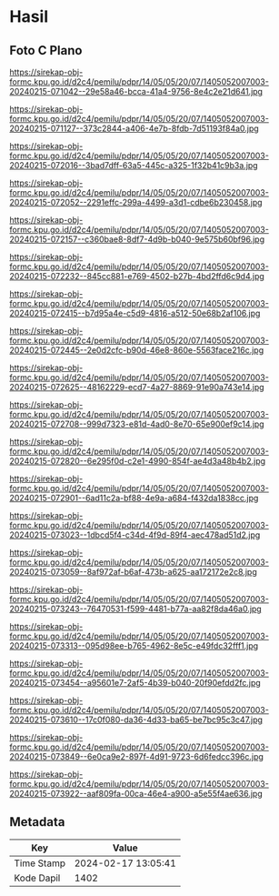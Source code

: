 # Hasil

## Foto C Plano

https://sirekap-obj-formc.kpu.go.id/d2c4/pemilu/pdpr/14/05/05/20/07/1405052007003-20240215-071042--29e58a46-bcca-41a4-9756-8e4c2e21d641.jpg

https://sirekap-obj-formc.kpu.go.id/d2c4/pemilu/pdpr/14/05/05/20/07/1405052007003-20240215-071127--373c2844-a406-4e7b-8fdb-7d51193f84a0.jpg

https://sirekap-obj-formc.kpu.go.id/d2c4/pemilu/pdpr/14/05/05/20/07/1405052007003-20240215-072016--3bad7dff-63a5-445c-a325-1f32b41c9b3a.jpg

https://sirekap-obj-formc.kpu.go.id/d2c4/pemilu/pdpr/14/05/05/20/07/1405052007003-20240215-072052--2291effc-299a-4499-a3d1-cdbe6b230458.jpg

https://sirekap-obj-formc.kpu.go.id/d2c4/pemilu/pdpr/14/05/05/20/07/1405052007003-20240215-072157--c360bae8-8df7-4d9b-b040-9e575b60bf96.jpg

https://sirekap-obj-formc.kpu.go.id/d2c4/pemilu/pdpr/14/05/05/20/07/1405052007003-20240215-072232--845cc881-e769-4502-b27b-4bd2ffd6c9d4.jpg

https://sirekap-obj-formc.kpu.go.id/d2c4/pemilu/pdpr/14/05/05/20/07/1405052007003-20240215-072415--b7d95a4e-c5d9-4816-a512-50e68b2af106.jpg

https://sirekap-obj-formc.kpu.go.id/d2c4/pemilu/pdpr/14/05/05/20/07/1405052007003-20240215-072445--2e0d2cfc-b90d-46e8-860e-5563face216c.jpg

https://sirekap-obj-formc.kpu.go.id/d2c4/pemilu/pdpr/14/05/05/20/07/1405052007003-20240215-072625--48162229-ecd7-4a27-8869-91e90a743e14.jpg

https://sirekap-obj-formc.kpu.go.id/d2c4/pemilu/pdpr/14/05/05/20/07/1405052007003-20240215-072708--999d7323-e81d-4ad0-8e70-65e900ef9c14.jpg

https://sirekap-obj-formc.kpu.go.id/d2c4/pemilu/pdpr/14/05/05/20/07/1405052007003-20240215-072820--6e295f0d-c2e1-4990-854f-ae4d3a48b4b2.jpg

https://sirekap-obj-formc.kpu.go.id/d2c4/pemilu/pdpr/14/05/05/20/07/1405052007003-20240215-072901--6ad11c2a-bf88-4e9a-a684-f432da1838cc.jpg

https://sirekap-obj-formc.kpu.go.id/d2c4/pemilu/pdpr/14/05/05/20/07/1405052007003-20240215-073023--1dbcd5f4-c34d-4f9d-89f4-aec478ad51d2.jpg

https://sirekap-obj-formc.kpu.go.id/d2c4/pemilu/pdpr/14/05/05/20/07/1405052007003-20240215-073059--8af972af-b6af-473b-a625-aa172172e2c8.jpg

https://sirekap-obj-formc.kpu.go.id/d2c4/pemilu/pdpr/14/05/05/20/07/1405052007003-20240215-073243--76470531-f599-4481-b77a-aa82f8da46a0.jpg

https://sirekap-obj-formc.kpu.go.id/d2c4/pemilu/pdpr/14/05/05/20/07/1405052007003-20240215-073313--095d98ee-b765-4962-8e5c-e49fdc32fff1.jpg

https://sirekap-obj-formc.kpu.go.id/d2c4/pemilu/pdpr/14/05/05/20/07/1405052007003-20240215-073454--a95601e7-2af5-4b39-b040-20f90efdd2fc.jpg

https://sirekap-obj-formc.kpu.go.id/d2c4/pemilu/pdpr/14/05/05/20/07/1405052007003-20240215-073610--17c0f080-da36-4d33-ba65-be7bc95c3c47.jpg

https://sirekap-obj-formc.kpu.go.id/d2c4/pemilu/pdpr/14/05/05/20/07/1405052007003-20240215-073849--6e0ca9e2-897f-4d91-9723-6d6fedcc396c.jpg

https://sirekap-obj-formc.kpu.go.id/d2c4/pemilu/pdpr/14/05/05/20/07/1405052007003-20240215-073922--aaf809fa-00ca-46e4-a900-a5e55f4ae636.jpg


## Metadata

| Key        | Value               |
| ---------- | ------------------- |
| Time Stamp | 2024-02-17 13:05:41 |
| Kode Dapil | 1402                |



